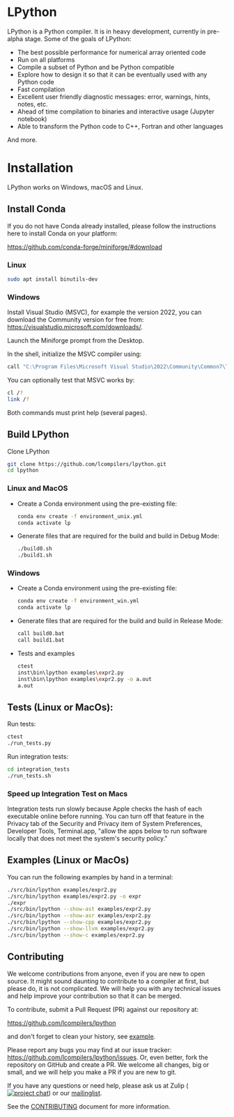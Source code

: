 # LPython

LPython is a Python compiler. It is in heavy development, currently in
pre-alpha stage. Some of the goals of LPython:

* The best possible performance for numerical array oriented code
* Run on all platforms
* Compile a subset of Python and be Python compatible
* Explore how to design it so that it can be eventually used with any Python
  code
* Fast compilation
* Excellent user friendly diagnostic messages: error, warnings, hints, notes,
  etc.
* Ahead of time compilation to binaries and interactive usage (Jupyter
  notebook)
* Able to transform the Python code to C++, Fortran and other languages

And more.

# Installation

LPython works on Windows, macOS and Linux.

## Install Conda

If you do not have Conda already installed, please follow the instructions
here to install Conda on your platform:

https://github.com/conda-forge/miniforge/#download

### Linux

```bash
sudo apt install binutils-dev
```
### Windows
Install Visual Studio (MSVC), for example the version 2022, you can download the Community version for free from: https://visualstudio.microsoft.com/downloads/.

Launch the Miniforge prompt from the Desktop.

In the shell, initialize the MSVC compiler using:
```bash
call "C:\Program Files\Microsoft Visual Studio\2022\Community\Common7\Tools\VsDevCmd" -arch=x64
```
You can optionally test that MSVC works by:
```bash
cl /?
link /?
```
Both commands must print help (several pages).

## Build LPython

Clone LPython

```bash
git clone https://github.com/lcompilers/lpython.git
cd lpython
```
### Linux and MacOS
- Create a Conda environment using the pre-existing file:
  ```bash
  conda env create -f environment_unix.yml
  conda activate lp
  ```
- Generate files that are required for the build and build in Debug Mode:

  ```bash
  ./build0.sh
  ./build1.sh
  ```
### Windows
- Create a Conda environment using the pre-existing file:
  ```bash
  conda env create -f environment_win.yml
  conda activate lp
  ```
- Generate files that are required for the build and build in Release Mode:
  ```bash
  call build0.bat
  call build1.bat
  ```
- Tests and examples
  ```bash
  ctest
  inst\bin\lpython examples\expr2.py
  inst\bin\lpython examples\expr2.py -o a.out
  a.out
  ```

## Tests (Linux or MacOs):

Run tests:

```bash
ctest
./run_tests.py
```

Run integration tests:

```bash
cd integration_tests
./run_tests.sh
```

### Speed up Integration Test on Macs

Integration tests run slowly because Apple checks the hash of each
executable online before running. You can turn off that feature
in the Privacy tab of the Security and Privacy item of System
Preferences, Developer Tools, Terminal.app, "allow the apps below
to run software locally that does not meet the system's security
policy."

## Examples (Linux or MacOs)

You can run the following examples by hand in a terminal:

```bash
./src/bin/lpython examples/expr2.py
./src/bin/lpython examples/expr2.py -o expr
./expr
./src/bin/lpython --show-ast examples/expr2.py
./src/bin/lpython --show-asr examples/expr2.py
./src/bin/lpython --show-cpp examples/expr2.py
./src/bin/lpython --show-llvm examples/expr2.py
./src/bin/lpython --show-c examples/expr2.py
```

## Contributing

We welcome contributions from anyone, even if you are new to open source. It
might sound daunting to contribute to a compiler at first, but please do, it is
not complicated. We will help you with any technical issues and help improve
your contribution so that it can be merged.

To contribute, submit a Pull Request (PR) against our repository at:

https://github.com/lcompilers/lpython

and don't forget to clean your history, see [example](./doc/src/rebasing.md).

Please report any bugs you may find at our issue tracker: https://github.com/lcompilers/lpython/issues.
Or, even better, fork the repository on GitHub and create a PR. We welcome all changes, big or small, and we will help you make a PR if you are new to git.

If you have any questions or need help, please ask us at Zulip ([![project chat](https://img.shields.io/badge/zulip-join_chat-brightgreen.svg)](https://lfortran.zulipchat.com/)) or our
[mailinglist](https://groups.io/g/lfortran).

See the [CONTRIBUTING](CONTRIBUTING.md) document for more information.
